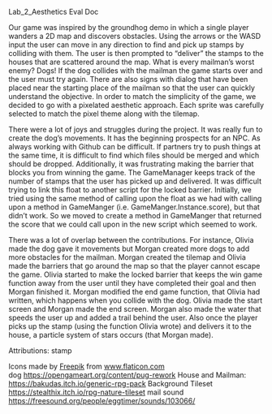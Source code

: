 Lab_2_Aesthetics Eval Doc

Our game was inspired by the groundhog demo in which a single player wanders a 2D map and discovers obstacles. Using the arrows or the WASD input the user can move in any direction to find and pick up stamps by colliding with them. The user is then prompted to “deliver” the stamps to the houses that are scattered around the map. What is every mailman’s worst enemy? Dogs! If the dog collides with the mailman the game starts over and the user must try again. There are also signs with dialog that have been placed near the starting place of the mailman so that the user can quickly understand the objective. In order to match the simplicity of the game, we decided to go with a pixelated aesthetic approach. Each sprite was carefully selected to match the pixel theme along with the tilemap.

There were a lot of joys and struggles during the project. It was really fun to create the dog’s movements. It has the beginning prospects for an NPC. As always working with Github can be difficult. If partners try to push things at the same time, it is difficult to find which files should be merged and which should be dropped. Additionally, it was frustrating making the barrier that blocks you from winning the game. The GameManager keeps track of the number of stamps that the user has picked up and delivered. It was difficult trying to link this float to another script for the locked barrier. Initially, we tried using the same method of calling upon the float as we had with calling upon a method in GameManger (i.e. GameManger.Instance.score), but that didn’t work. So we moved to create a method in GameManger that returned the score that we could call upon in the new script which seemed to work.

There was a lot of overlap between the contributions. For instance, Olivia made the dog gave it movements but Morgan created more dogs to add more obstacles for the mailman. Morgan created the tilemap and Olivia made the barriers that go around the map so that the player cannot escape the game. Olivia started to make the locked barrier that keeps the win game function away from the user until they have completed their goal and then Morgan finished it. Morgan modified the end game function, that Olivia had written, which happens when you collide with the dog. Olivia made the start screen and Morgan made the end screen. Morgan also made the water that speeds the user up and added a trail behind the user. Also once the player picks up the stamp (using the function Olivia wrote) and delivers it to the house, a particle system of stars occurs (that Morgan made).


Attributions:
stamp <div>Icons made by <a href="https://www.freepik.com" title="Freepik">Freepik</a> from <a href="https://www.flaticon.com/" title="Flaticon">www.flaticon.com</a></div>
dog https://opengameart.org/content/pug-rework
House and Mailman: https://bakudas.itch.io/generic-rpg-pack
Background Tileset https://stealthix.itch.io/rpg-nature-tileset
mail sound https://freesound.org/people/eggtimer/sounds/103066/
